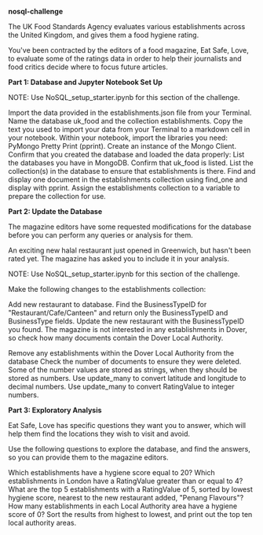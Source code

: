 **nosql-challenge**


The UK Food Standards Agency evaluates various establishments across the United Kingdom, and gives them a food hygiene rating.

You've been contracted by the editors of a food magazine, Eat Safe, Love, to evaluate some of the ratings data in order to help their journalists and food critics decide where to focus future articles.

**Part 1: Database and Jupyter Notebook Set Up**

NOTE: Use NoSQL_setup_starter.ipynb for this section of the challenge.

Import the data provided in the establishments.json file from your Terminal.
Name the database uk_food and the collection establishments. Copy the text you used to import your data from your Terminal to a markdown cell in your notebook.
Within your notebook, import the libraries you need:
PyMongo
Pretty Print (pprint).
Create an instance of the Mongo Client.
Confirm that you created the database and loaded the data properly:
List the databases you have in MongoDB. Confirm that uk_food is listed.
List the collection(s) in the database to ensure that establishments is there.
Find and display one document in the establishments collection using find_one and display with pprint.
Assign the establishments collection to a variable to prepare the collection for use.

**Part 2: Update the Database**

The magazine editors have some requested modifications for the database before you can perform any queries or analysis for them.

An exciting new halal restaurant just opened in Greenwich, but hasn't been rated yet. The magazine has asked you to include it in your analysis.

NOTE: Use NoSQL_setup_starter.ipynb for this section of the challenge.

Make the following changes to the establishments collection:

Add new restaurant to database.
Find the BusinessTypeID for "Restaurant/Cafe/Canteen" and return only the BusinessTypeID and BusinessType fields.
Update the new restaurant with the BusinessTypeID you found.
The magazine is not interested in any establishments in Dover, so check how many documents contain the Dover Local Authority.

Remove any establishments within the Dover Local Authority from the database
Check the number of documents to ensure they were deleted.
Some of the number values are stored as strings, when they should be stored as numbers.
Use update_many to convert latitude and longitude to decimal numbers.
Use update_many to convert RatingValue to integer numbers.

**Part 3: Exploratory Analysis**

Eat Safe, Love has specific questions they want you to answer, which will help them find the locations they wish to visit and avoid.

Use the following questions to explore the database, and find the answers, so you can provide them to the magazine editors.

Which establishments have a hygiene score equal to 20?
Which establishments in London have a RatingValue greater than or equal to 4?
What are the top 5 establishments with a RatingValue of 5, sorted by lowest hygiene score, nearest to the new restaurant added, "Penang Flavours"?
How many establishments in each Local Authority area have a hygiene score of 0? Sort the results from highest to lowest, and print out the top ten local authority areas.
